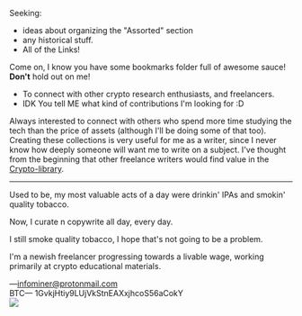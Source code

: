 Seeking:

* ideas about organizing the "Assorted" section
* any historical stuff.
* All of the Links! 

Come on, I know you have some bookmarks folder full of awesome sauce! **Don't** hold out on me!

* To connect with other crypto research enthusiasts, and freelancers. 
* IDK You tell ME what kind of contributions I'm looking for :D

Always interested to connect with others who spend more time studying the tech than the price of assets (although I'll be doing some of that too). Creating these collections is very useful for me as a writer, since I never know how deeply someone will want me to write on a subject. I've thought from the beginning that other freelance writers would find value in the [Crypto-library](https://github.com/infominer33/Crypto-library).

---

Used to be, my most valuable acts of a day were drinkin' IPAs and smokin' quality tobacco. 

Now, I curate n copywrite all day, every day.

I still smoke quality tobacco, I hope that's not going to be a problem.

I'm a newish freelancer progressing towards a livable wage, working primarily at crypto educational materials.

—infominer@protonmail.com\
BTC— 1GvkjHtiy9LUjVkStnEAXxjhcoS56aCokY\
![](http://imgur.com/xMd9r0rl.png)
